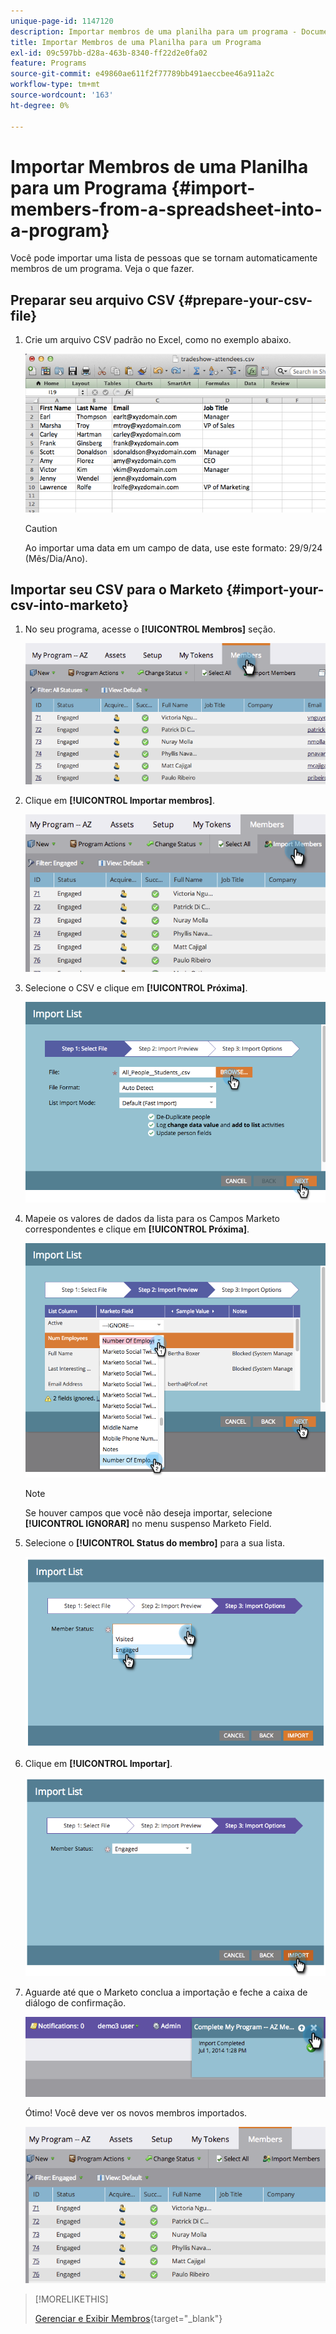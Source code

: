 ```yaml
---
unique-page-id: 1147120
description: Importar membros de uma planilha para um programa - Documentação do Marketo - Documentação do produto
title: Importar Membros de uma Planilha para um Programa
exl-id: 09c597bb-d28a-463b-8340-ff22d2e0fa02
feature: Programs
source-git-commit: e49860ae611f2f77789bb491aeccbee46a911a2c
workflow-type: tm+mt
source-wordcount: '163'
ht-degree: 0%

---
```


# Importar Membros de uma Planilha para um Programa {#import-members-from-a-spreadsheet-into-a-program}

Você pode importar uma lista de pessoas que se tornam automaticamente membros de um programa. Veja o que fazer.

## Preparar seu arquivo CSV {#prepare-your-csv-file}

1. Crie um arquivo CSV padrão no Excel, como no exemplo abaixo.

   ![](assets/image2014-9-18-14-3a33-3a4.png)

   >[!CAUTION]
   >
   >Ao importar uma data em um campo de data, use este formato: 29/9/24 (Mês/Dia/Ano).

## Importar seu CSV para o Marketo {#import-your-csv-into-marketo}

1. No seu programa, acesse o **[!UICONTROL Membros]** seção.

   ![](assets/image2014-9-18-15-3a3-3a57.png)

1. Clique em **[!UICONTROL Importar membros]**.

   ![](assets/image2014-9-18-15-3a38-3a14.png)

1. Selecione o CSV e clique em **[!UICONTROL Próxima]**.

   ![](assets/importlist1.png)

1. Mapeie os valores de dados da lista para os Campos Marketo correspondentes e clique em **[!UICONTROL Próxima]**.

   ![](assets/importlist12.png)

   >[!NOTE]
   >
   >Se houver campos que você não deseja importar, selecione **[!UICONTROL IGNORAR]** no menu suspenso Marketo Field.

1. Selecione o **[!UICONTROL Status do membro]** para a sua lista.

   ![](assets/image2014-9-18-15-3a41-3a32.png)

1. Clique em **[!UICONTROL Importar]**.

   ![](assets/image2014-9-18-15-3a44-3a19.png)

1. Aguarde até que o Marketo conclua a importação e feche a caixa de diálogo de confirmação.

   ![](assets/image2014-9-18-15-3a44-3a37.png)

   Ótimo! Você deve ver os novos membros importados.

   ![](assets/image2014-9-18-15-3a45-3a16.png)

>[!MORELIKETHIS]
>
>[Gerenciar e Exibir Membros](/help/marketo/product-docs/core-marketo-concepts/programs/working-with-programs/manage-and-view-members.md){target="_blank"}

